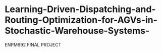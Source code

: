 # Learning-Driven-Dispatching-and-Routing-Optimization-for-AGVs-in-Stochastic-Warehouse-Systems-
ENPM692 FINAL PROJECT
